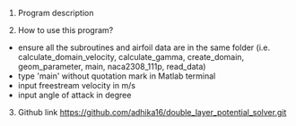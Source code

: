 1. Program description


2. How to use this program?
  - ensure all the subroutines and airfoil data are in the same folder (i.e. calculate_domain_velocity, calculate_gamma, create_domain, geom_parameter, main, naca2308_111p, read_data)
  - type 'main' without quotation mark in Matlab terminal 
  - input freestream velocity in m/s
  - input angle of attack in degree

3. Github link
https://github.com/adhika16/double_layer_potential_solver.git
